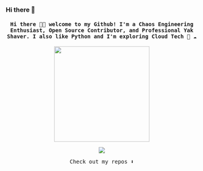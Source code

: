 ### Hi there 👋
<h4 align="center"><samp> Hi there 👋🏾  welcome to my Github! I'm a Chaos Engineering Enthusiast, Open Source Contributor, and Professional Yak Shaver. I also like Python and I'm exploring Cloud Tech 🐍 ☁️ </samp></h4>

<p align="center">
  <img width="250" src="https://media1.giphy.com/media/v1.Y2lkPTc5MGI3NjExZWQ4ZmJlODA2ODU0ZjMyNGRkOWJhYjg2MDgyY2JhZTk0YzUwN2Q0ZSZlcD12MV9pbnRlcm5hbF9naWZzX2dpZklkJmN0PWc/V4NSR1NG2p0KeJJyr5/giphy.gif">
</p>


<p align="center">
<a href= "https://np.linkedin.com/in/bishesh-shrestha-b05bb91a0"><img src="https://cdn-icons-png.flaticon.com/512/174/174857.png"/></a>
</p>

<p align="center"><samp>
Check out my repos ⬇️  
  </samp>
</p>


<!--
**bishesh910/bishesh910** is a ✨ _special_ ✨ repository because its `README.md` (this file) appears on your GitHub profile.

Here are some ideas to get you started:

- 🔭 I’m currently working on ...
- 🌱 I’m currently learning ...
- 👯 I’m looking to collaborate on ...
- 🤔 I’m looking for help with ...
- 💬 Ask me about ...
- 📫 How to reach me: ...
- 😄 Pronouns: ...
- ⚡ Fun fact: ...
-->
